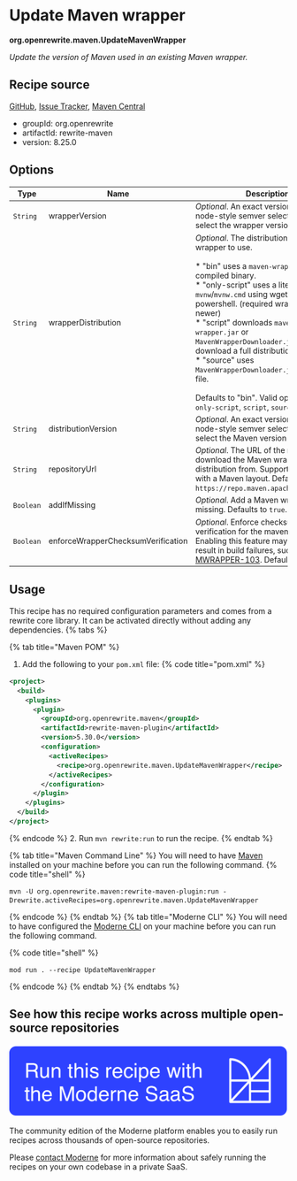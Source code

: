 # Update Maven wrapper

**org.openrewrite.maven.UpdateMavenWrapper**

_Update the version of Maven used in an existing Maven wrapper._

## Recipe source

[GitHub](https://github.com/openrewrite/rewrite/blob/main/rewrite-maven/src/main/java/org/openrewrite/maven/UpdateMavenWrapper.java), [Issue Tracker](https://github.com/openrewrite/rewrite/issues), [Maven Central](https://central.sonatype.com/artifact/org.openrewrite/rewrite-maven/8.25.0/jar)

* groupId: org.openrewrite
* artifactId: rewrite-maven
* version: 8.25.0

## Options

| Type | Name | Description | Example |
| -- | -- | -- | -- |
| `String` | wrapperVersion | *Optional*. An exact version number or node-style semver selector used to select the wrapper version number. | `3.x` |
| `String` | wrapperDistribution | *Optional*. The distribution of the Maven wrapper to use.<br /><br />* "bin" uses a `maven-wrapper.jar` compiled binary.<br />* "only-script" uses a lite version of `mvnw`/`mvnw.cmd` using wget/curl or powershell. (required wrapper 3.2.0 or newer)<br />* "script" downloads `maven-wrapper.jar` or `MavenWrapperDownloader.java` to then download a full distribution.<br />* "source" uses `MavenWrapperDownloader.java` source file.<br /><br />Defaults to "bin". Valid options: `bin`, `only-script`, `script`, `source` |  |
| `String` | distributionVersion | *Optional*. An exact version number or node-style semver selector used to select the Maven version number. | `3.x` |
| `String` | repositoryUrl | *Optional*. The URL of the repository to download the Maven wrapper and distribution from. Supports repositories with a Maven layout. Defaults to `https://repo.maven.apache.org/maven2`. | `https://repo.maven.apache.org/maven2` |
| `Boolean` | addIfMissing | *Optional*. Add a Maven wrapper, if it's missing. Defaults to `true`. |  |
| `Boolean` | enforceWrapperChecksumVerification | *Optional*. Enforce checksum verification for the maven-wrapper.jar. Enabling this feature may sporadically result in build failures, such as [MWRAPPER-103](https://issues.apache.org/jira/browse/MWRAPPER-103). Defaults to `false`. |  |


## Usage

This recipe has no required configuration parameters and comes from a rewrite core library. It can be activated directly without adding any dependencies.
{% tabs %}

{% tab title="Maven POM" %}
1. Add the following to your `pom.xml` file:
{% code title="pom.xml" %}
```xml
<project>
  <build>
    <plugins>
      <plugin>
        <groupId>org.openrewrite.maven</groupId>
        <artifactId>rewrite-maven-plugin</artifactId>
        <version>5.30.0</version>
        <configuration>
          <activeRecipes>
            <recipe>org.openrewrite.maven.UpdateMavenWrapper</recipe>
          </activeRecipes>
        </configuration>
      </plugin>
    </plugins>
  </build>
</project>
```
{% endcode %}
2. Run `mvn rewrite:run` to run the recipe.
{% endtab %}

{% tab title="Maven Command Line" %}
You will need to have [Maven](https://maven.apache.org/download.cgi) installed on your machine before you can run the following command.
{% code title="shell" %}
```shell
mvn -U org.openrewrite.maven:rewrite-maven-plugin:run -Drewrite.activeRecipes=org.openrewrite.maven.UpdateMavenWrapper
```
{% endcode %}
{% endtab %}
{% tab title="Moderne CLI" %}
You will need to have configured the [Moderne CLI](https://docs.moderne.io/moderne-cli/cli-intro) on your machine before you can run the following command.

{% code title="shell" %}
```shell
mod run . --recipe UpdateMavenWrapper
```
{% endcode %}
{% endtab %}
{% endtabs %}

## See how this recipe works across multiple open-source repositories

[![Moderne Link Image](/.gitbook/assets/ModerneRecipeButton.png)](https://app.moderne.io/recipes/org.openrewrite.maven.UpdateMavenWrapper)

The community edition of the Moderne platform enables you to easily run recipes across thousands of open-source repositories.

Please [contact Moderne](https://moderne.io/product) for more information about safely running the recipes on your own codebase in a private SaaS.
